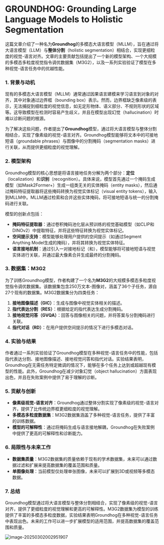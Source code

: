 # GROUNDHOG: Grounding Large Language Models to Holistic Segmentation



这篇文章介绍了一种名为**Groundhog**的多模态大语言模型（MLLM），旨在通过将大语言模型（LLM）与**整体分割**（holistic segmentation）相结合，实现更细粒度的视觉-语言对齐。文章的主要贡献包括提出了一个新的模型架构、一个大规模的多模态多粒度视觉指令调优数据集（M3G2），以及一系列实验验证了模型在多种视觉-语言任务中的优越性能。

### 1. **背景与动机**
现有的多模态大语言模型（MLLM）通常通过因果语言建模来学习语言到对象的对齐，其中对象通过边界框（bounding box）表示。然而，边界框缺乏像素级的表示，无法捕捉到细粒度的视觉信息，如无定形物体、语义部分、不规则形状的区域等。这导致模型在检测时容易产生歧义，并且在模型出现幻觉（hallucination）时难以诊断问题的根源。

为了解决这些问题，作者提出了**Groundhog**模型，通过将大语言模型与整体分割相结合，实现了像素级的视觉-语言对齐。Groundhog模型能够将文本中的可接地短语（groundable phrases）与图像中的分割掩码（segmentation masks）进行关联，从而提供更细粒度的视觉理解。

### 2. **模型架构**
Groundhog模型的核心思想是将语言接地任务分解为两个部分：**定位**（localization）和**识别**（recognition）。具体来说，模型首先通过一个掩码生成模型（如Mask2Former+）生成一组类无关的实体掩码（entity masks），然后通过掩码特征提取器将这些掩码转换为视觉实体标记（visual entity tokens），输入到MLLM中。MLLM通过检索和合并这些实体掩码，将可接地短语与统一的分割掩码进行关联。

模型的创新点包括：
- **掩码特征提取器**：通过卷积掩码池化层从预训练的视觉基础模型（如CLIP和DINOv2）中提取特征，并将这些特征转换为视觉实体标记。
- **空间提示支持**：模型能够处理用户提供的空间提示（如通过Segment Anything Model生成的掩码），并将其转换为视觉实体特征。
- **语言接地机制**：通过引入一对接地标记（<GRD>和</GRD>），模型能够将可接地短语与视觉实体进行关联，并通过最大像素合并生成最终的分割掩码。

### 3. **数据集：M3G2**
为了训练Groundhog模型，作者构建了一个名为**M3G2**的大规模多模态多粒度视觉指令调优数据集。该数据集包含250万文本-图像对，涵盖了36个子任务，源自27个现有的数据集。M3G2数据集分为四类任务：
1. **接地图像描述（GIC）**：生成与图像中视觉实体相关的描述。
2. **指代表达分割（RES）**：根据给定的指代表达生成分割掩码。
3. **接地视觉问答（GVQA）**：回答与图像相关的问题，并将答案与分割掩码进行关联。
4. **指代对话（RD）**：在用户提供空间提示的情况下进行多模态对话。

### 4. **实验与结果**
作者通过一系列实验验证了Groundhog模型在多种视觉-语言任务中的性能，包括指代表达分割、接地图像描述、接地视觉问答和指代对话。实验结果表明，Groundhog在无需任务特定微调的情况下，能够在多个任务上达到或超越现有模型的性能。此外，Groundhog在减少对象幻觉（object hallucination）方面表现出色，并且在失败案例中提供了易于理解的诊断。

### 5. **贡献与创新**
- **像素级视觉-语言对齐**：Groundhog通过整体分割实现了像素级的视觉-语言对齐，提供了比传统边界框更细粒度的视觉理解。
- **多模态多粒度数据集**：M3G2数据集涵盖了多种视觉-语言任务，提供了丰富的训练数据。
- **模型的可解释性**：通过将掩码生成与语言接地解耦，Groundhog在失败案例中提供了更高的可解释性和诊断能力。

### 6. **局限性与未来工作**
- **数据集质量**：M3G2数据集的质量依赖于现有的学术数据集，未来可以通过数据过滤和扩展来提高数据集的覆盖范围和质量。
- **单图像处理**：当前模型仅处理单张图像，未来可以扩展到3D或视频等多模态数据。

### 7. **总结**
Groundhog模型通过将大语言模型与整体分割相结合，实现了像素级的视觉-语言对齐，提供了更细粒度的视觉理解和更高的可解释性。M3G2数据集为模型的训练提供了丰富的多模态多粒度数据，实验结果表明Groundhog在多种视觉-语言任务中表现出色。未来的工作可以进一步扩展模型的适用范围，并提高数据集的覆盖范围和质量。

![image-20250302002951907](./GROUNDHOG.assets/image-20250302002951907.png)
